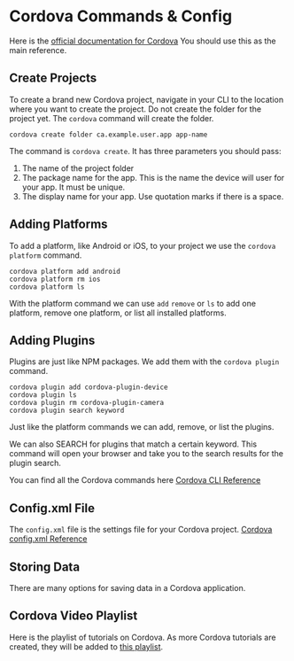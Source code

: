 # Cordova Commands & Config

Here is the [official documentation for Cordova](https://cordova.apache.org/docs/en/8.x/guide/overview/index.html) You should use this as the main reference.

## Create Projects

To create a brand new Cordova project, navigate in your CLI to the location where you want to create the project. Do not create the folder for the project yet. The `cordova` command will create the folder.

```
cordova create folder ca.example.user.app app-name
```

The command is `cordova create`. It has three parameters you should pass:

1. The name of the project folder
2. The package name for the app. This is the name the device will user for your app. It must be unique.
3. The display name for your app. Use quotation marks if there is a space.


## Adding Platforms

To add a platform, like Android or iOS, to your project we use the `cordova platform` command.

```
cordova platform add android
cordova platform rm ios
cordova platform ls
```

With the platform command we can use `add` `remove` or `ls` to add one platform, remove one platform, or list all installed platforms.

## Adding Plugins

Plugins are just like NPM packages. We add them with the `cordova plugin` command.

```
cordova plugin add cordova-plugin-device
cordova plugin ls
cordova plugin rm cordova-plugin-camera
cordova plugin search keyword
```

Just like the platform commands we can add, remove, or list the plugins.

We can also SEARCH for plugins that match a certain keyword. This command will open your browser and take you to the search results for the plugin search.

You can find all the Cordova commands here [Cordova CLI Reference](https://cordova.apache.org/docs/en/8.x/reference/cordova-cli/index.html)

## Config.xml File

The `config.xml` file is the settings file for your Cordova project. [Cordova config.xml Reference](https://cordova.apache.org/docs/en/8.x/config_ref/index.html)




## Storing Data

There are many options for saving data in a Cordova application.





## Cordova Video Playlist

Here is the playlist of tutorials on Cordova. As more Cordova tutorials are created, they will be added to [this playlist](https://www.youtube.com/watch?v=CDY1fRZycGk&list=PLyuRouwmQCjkLnfGRHMosenaxPq9PqH0n).

